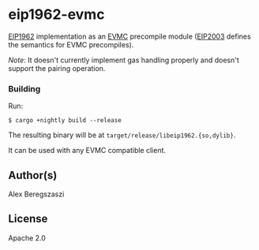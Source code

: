 # eip1962-evmc

[EIP1962] implementation as an [EVMC] precompile module ([EIP2003] defines the semantics for EVMC precompiles).

*Note*: It doesn't currently implement gas handling properly and doesn't support the pairing operation.

### Building

Run:
```shell
$ cargo +nightly build --release
```

The resulting binary will be at `target/release/libeip1962.{so,dylib}`.

It can be used with any EVMC compatible client.

## Author(s)

Alex Beregszaszi

## License

Apache 2.0

[EVMC]: https://github.com/ethereum/evmc
[EIP1962]: https://eips.ethereum.org/EIPS/eip-1962
[EIP2003]: https://github.com/ethereum/EIPs/pull/2003
